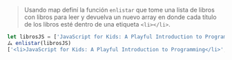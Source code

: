 > Usando map definí la función `enlistar` que tome una lista de libros con libros para leer y devuelva un nuevo array en donde cada título de los libros esté dentro de una etiqueta `<li></li>`.
>
```js
let librosJS = ['JavaScript for Kids: A Playful Introduction to Programming','Composing Software','Eloquent JavaScript: A Modern Introduction to Programming','JavaScript: The Good Parts','Programming JavaScript Applications: Robust Web Architecture with Node, HTML5, and Moderns JS Libraries','Effective JavaScript: 68 Specific Ways to Harness the Power of JavaScript','JavaScript: The Definitive Guide','You Don’t Know JS','JavaScript Allongé: The Six Edition'];
ム enlistar(librosJS)
['<li>JavaScript for Kids: A Playful Introduction to Programming</li>','<li>Composing Software</li>','<li>Eloquent JavaScript: A Modern Introduction to Programming</li>','<li>JavaScript: The Good Parts</li>','<li>Programming JavaScript Applications: Robust Web Architecture with Node, HTML5, and Moderns JS Libraries</li>','<li>Effective JavaScript: 68 Specific Ways to Harness the Power of JavaScript</li>','<li>JavaScript: The Definitive Guide</li>','<li>You Don’t Know JS</li>','<li>JavaScript Allongé: The Six Edition</li>'];
```
